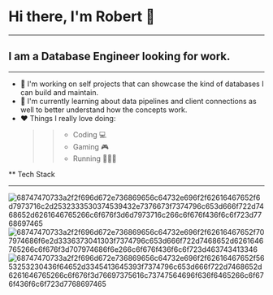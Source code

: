 # Hi there, I'm **Robert** 👋 <br> 
___
## I am a **Database Engineer** looking for work. <br>
___
* 🔭 I'm working on self projects that can showcase the kind of databases I can build and maintain.
* 🌱 I'm currently learning about data pipelines and client connections as well to better understand how the concepts work.
* ❤️ Things I really love doing:
    >> - Coding 💻
    >> - Gaming 🎮
    >> - Running 🏃🏻‍♂️

** Tech Stack 
___

![68747470733a2f2f696d672e736869656c64732e696f2f62616467652f6d7973716c2d2532333530374539432e7376673f7374796c653d666f722d7468652d6261646765266c6f676f3d6d7973716c266c6f676f436f6c6f723d7768697465](https://user-images.githubusercontent.com/113561106/236952278-b19e5c3b-c54c-4e7f-8cbf-3cf6f92f98bb.png)
![68747470733a2f2f696d672e736869656c64732e696f2f62616467652f707974686f6e2d3336373041303f7374796c653d666f722d7468652d6261646765266c6f676f3d707974686f6e266c6f676f436f6c6f723d463743413346](https://user-images.githubusercontent.com/113561106/236952475-df8439f7-ee38-43fd-a038-4739abd75ba2.png)
![68747470733a2f2f696d672e736869656c64732e696f2f62616467652f5653253230436f64652d3345413645393f7374796c653d666f722d7468652d6261646765266c6f676f3d76697375616c73747564696f636f6465266c6f676f436f6c6f723d7768697465](https://user-images.githubusercontent.com/113561106/236952466-07c612b6-2cb5-4009-aa91-8a6c7e28ad1c.png)


<!--
**Robmanpacman/robmanpacman** is a ✨ _special_ ✨ repository because its `README.md` (this file) appears on your GitHub profile.

Here are some ideas to get you started:

- 🔭 I’m currently working on ...
- 🌱 I’m currently learning ...
- 👯 I’m looking to collaborate on ...
- 🤔 I’m looking for help with ...
- 💬 Ask me about ...
- 📫 How to reach me: ...
- 😄 Pronouns: ...
- ⚡ Fun fact: ...
-->
